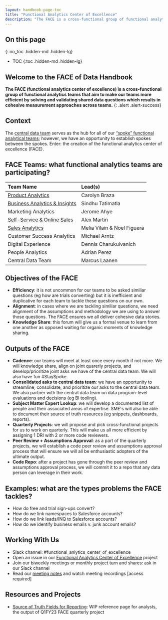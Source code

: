```yaml
---
layout: handbook-page-toc
title: "Functional Analytics Center of Excellence"
description: "The FACE is a cross-functional group of functional analytics teams that aim to make our teams more efficient by solving and validating shared data questions which results in cohesive measurement approaches across teams."
---
```


## On this page
{:.no_toc .hidden-md .hidden-lg}

- TOC
{:toc .hidden-md .hidden-lg}

<link rel="stylesheet" type="text/css" href="/stylesheets/biztech.css" />

## Welcome to the FACE of Data Handbook 

**The FACE (functional analytics center of excellence) is a cross-functional group of functional analytics teams that aim to make our teams more efficient by solving and validating shared data questions which results in cohesive measurement approaches across teams.** 
{: .alert .alert-success}

## Context
The [central data team](https://about.gitlab.com/handbook/business-technology/data-team/) serves as the hub for all of our [“spoke” functional analytical teams](https://about.gitlab.com/handbook/business-technology/data-team/#how-data-works-at-gitlab); however, we have an opportunity to establish spokes between the spokes. Enter: the creation of the functional analytics center of excellence (FACE).

## FACE Teams: what functional analytics teams are participating?

|  **Team Name** | **Lead(s)** | 
| :--------------- | :----------------- |
| [Product Analytics](https://about.gitlab.com/handbook/product/product-analysis/) | Carolyn Braza 
| [Business Analytics & Insights](https://about.gitlab.com/handbook/business-technology/data-team/analytics-and-insights/) | Sindhu Tatimatla 
| Marketing Analytics | Jerome Ahye 
| [Self-Service & Online Sales](https://about.gitlab.com/handbook/sales/self-service/) | Alex Martin 
| [Sales Analytics](https://about.gitlab.com/handbook/sales/field-operations/sales-strategy/) | Melia Vilain & Noel Figuera 
| Customer Success Analytics | Michael Arntz 
| Digital Experience | Dennis Charukulvanich  
| People Analytics | Adrian Perez |
| Central Data Team | Marcus Laanen |

## Objectives of the FACE
- **Efficiency**: it is not uncommon for our teams to be asked similiar questions (eg how are trials converting) but it is inefficient and duplicative for each team to tackle these questions on our own.
- **Alignment**: in cases where we are tackling similiar questions, we need alignment of the assumptions and methodology we are using to answer those questions. The FACE ensures we all deliver cohesive data stories.
- **Knowledge Share**: this forum will give us a formal venue to learn from one another as opposed waiting for organic moments of knowledge sharing.

## Outputs of the FACE
- **Cadence**: our teams will meet at least once every month if not more. We will knowledge share, align on joint quarerly projects, and develop/prioritize joint asks we have of the central data team. We will also have fun #StaySpoke.
- **Consolidated asks to central data team**: we have an opportunity to streamline, consolidate, and prioritize our asks to the central data team. We also partner with the central data team on data program-level evaluations and decisions (eg BI tooling).
- **Subject Matter Expert Lookup**: we will develop a documented list of people and their associated areas of expertise. SME's will also be able to document their source of truth resources (eg snippets, dashboards, reports).
- **Quarterly Projects**: we will propose and pick cross-functional projects for us to work on quarterly. This will make us all more efficient by assigning 1 DRI with 2 or more code reviewers. 
- **Peer Review + Assumptions Approval**: as a part of the quarterly projects, we will establish a code peer review and assumptions approval process that will ensure we will all be enthusiastic adopters of the ultimate output.
- **Code Repo**: after a project has gone through the peer review and assumptions approval process, we will commit it to a repo that any data person can leverage in their work.


## Examples: what are the types problems the FACE tackles?
- How do free and trial sign-ups convert?
- How do we link namespaces to Salesforce accounts?
- How do we link leads/INQ to Salesforce accounts?
- How do we identify business emails v. junk account emails?


## Working With Us
- Slack channel: #functional_anlytics_center_of_excellence
- Open an issue in our [Functional Analytics Center of Excellence](https://gitlab.com/gitlab-data/functional-analytics-center-of-excellence/) project
- Join our biweekly meetings or monthly project turn and shares: ask in our Slack channel
- Read our [meeting notes](https://docs.google.com/document/d/1fQ8zO1t4q_YkwatAlfSleFIG5iugQhx3pOiTxqCs4kk/edit?usp=sharing) and watch meeting recordings [access required]


## Resources and Projects
- [Source of Truth Fields for Reporting](https://about.gitlab.com/handbook/business-technology/data-team/functional-analytics-center-of-excellence/source-of-truth-fields-for-reporting/): WIP reference page for analysts, the output of Q1FY23 FACE quarterly project






